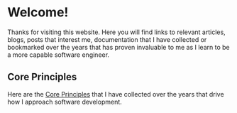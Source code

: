 # Welcome!
Thanks for visiting this website. Here you will find links to relevant articles, blogs, posts that interest me, documentation that I have collected or bookmarked over the years that has proven invaluable to me as I learn to be a more capable software engineer.

## Core Principles
Here are the [Core Principles](core-principles.md) that I have collected over the years that drive how I approach software development.
